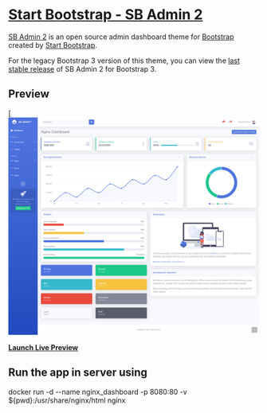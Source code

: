 # [Start Bootstrap - SB Admin 2](https://startbootstrap.com/theme/sb-admin-2/)

[SB Admin 2](https://startbootstrap.com/theme/sb-admin-2/) is an open source admin dashboard theme for [Bootstrap](https://getbootstrap.com/) created by [Start Bootstrap](https://startbootstrap.com/).

For the legacy Bootstrap 3 version of this theme, you can view the [last stable release](https://github.com/StartBootstrap/startbootstrap-sb-admin-2/releases/tag/v3.3.7%2B1) of SB Admin 2 for Bootstrap 3.

## Preview

[![SB Admin 2 Preview](https://github.com/Walaa-Zahran/BootstrapAdminPage-Docker/blob/main/screencapture-localhost-8080-2023-06-25-16_44_11.png)

**[Launch Live Preview](https://startbootstrap.github.io/startbootstrap-sb-admin-2/)**

## Run the app in server using
docker run -d --name nginx_dashboard -p 8080:80 -v ${pwd}:/usr/share/nginx/html nginx
